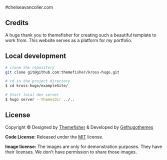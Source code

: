 #chelseavancoller.com

## Credits
A huge thank you to themefisher for creating such a beautiful template to work from. This website serves as a platform for my portfolio.
## Local development

```bash
# clone the repository
git clone git@github.com:themefisher/kross-hugo.git

# cd in the project directory
$ cd kross-hugo/exampleSite/

# Start local dev server
$ hugo server --themesDir ../..
```


<!-- licence -->
## License

Copyright &copy; Designed by [Themefisher](https://themefisher.com) & Developed by
[Gethugothemes](https://gethugothemes.com)

**Code License:** Released under the [MIT](https://github.com/themefisher/kross-hugo/blob/master/LICENSE) license.

**Image license:** The images are only for demonstration purposes. They have their licenses. We don't have permission to
share those images.

